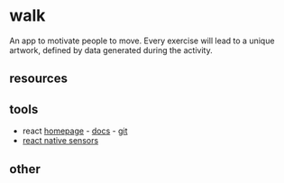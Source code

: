 # walk

An app to motivate people to move. Every exercise will lead to a unique artwork, defined by data generated during the activity.


## resources

## tools

* react [homepage](https://reactjs.org) - [docs](https://reactjs.org/docs/getting-started.html) - [git](https://github.com/facebook/react)
* [react native sensors](https://github.com/react-native-sensors/react-native-sensors)

## other

